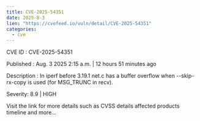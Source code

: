 ```yaml
--- 
title: CVE-2025-54351
date: 2025-8-3
lien: "https://cvefeed.io/vuln/detail/CVE-2025-54351"
categories:
  - cve
---
```


CVE ID : CVE-2025-54351

Published :  Aug. 3
2025
2:15 a.m. | 12 hours
51 minutes ago

Description : In iperf before 3.19.1
net.c has a buffer overflow when --skip-rx-copy is used (for MSG_TRUNC in recv).

Severity: 8.9 | HIGH

Visit the link for more details
such as CVSS details
affected products
timeline
and more...
